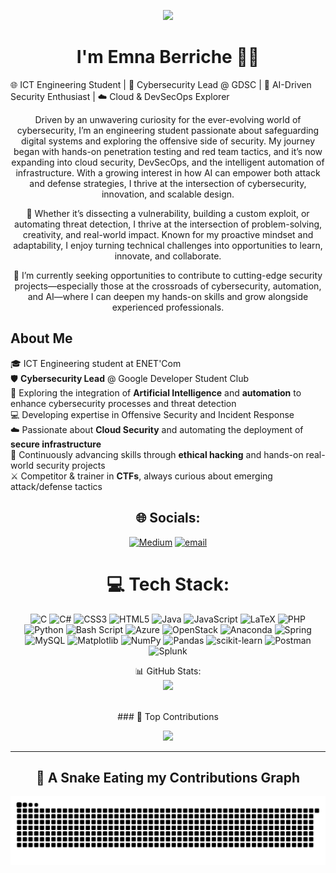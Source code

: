 <p align="center" >                          
<img src="https://readme-typing-svg.herokuapp.com/?lines=Hello,+World+!&center=true&size=30">                                                       
  </p>                                                                                                            
<h1 align="center"> I'm Emna Berriche 👋🏽 </h1>                                             
  🌐 ICT Engineering Student | 🔐 Cybersecurity Lead @ GDSC | 🤖 AI-Driven Security Enthusiast | ☁️ Cloud & DevSecOps Explorer 
<div align="center">                                               
   
Driven by an unwavering curiosity for the ever-evolving world of cybersecurity, I’m an engineering student passionate about safeguarding digital systems and exploring the offensive side of security. My journey began with hands-on penetration testing and red team tactics, and it’s now expanding into cloud security, DevSecOps, and the intelligent automation of infrastructure. With a growing interest in how AI can empower both attack and defense strategies, I thrive at the intersection of cybersecurity, innovation, and scalable design.

🔎 Whether it’s dissecting a vulnerability, building a custom exploit, or automating threat detection, I thrive at the intersection of problem-solving, creativity, and real-world impact. Known for my proactive mindset and adaptability, I enjoy turning technical challenges into opportunities to learn, innovate, and collaborate.

🎯 I’m currently seeking opportunities to contribute to cutting-edge security projects—especially those at the crossroads of cybersecurity, automation, and AI—where I can deepen my hands-on skills and grow alongside experienced professionals.



<div style="text-align: left;">

## About Me

🎓 ICT Engineering student at ENET'Com  
🛡️ <strong>Cybersecurity Lead</strong> @ Google Developer Student Club  
🤖 Exploring the integration of <strong>Artificial Intelligence</strong> and <strong>automation</strong> to enhance cybersecurity processes and threat detection  
💻 Developing expertise in Offensive Security and Incident Response  
☁️ Passionate about <strong>Cloud Security</strong> and automating the deployment of <strong>secure infrastructure</strong>  
🧠 Continuously advancing skills through <strong>ethical hacking</strong> and hands-on real-world security projects  
⚔️ Competitor & trainer in <strong>CTFs</strong>, always curious about emerging attack/defense tactics  

</div>




## 🌐 Socials:
[![Medium](https://img.shields.io/badge/Medium-12100E?logo=medium&logoColor=white)](https://medium.com/@https://medium.com/@emnaberriche) [![email](https://img.shields.io/badge/Email-D14836?logo=gmail&logoColor=white)](mailto:emnaberrichelpbt@gmail.com) 

# 💻 Tech Stack:
![C](https://img.shields.io/badge/c-%2300599C.svg?style=for-the-badge&logo=c&logoColor=white) ![C#](https://img.shields.io/badge/c%23-%23239120.svg?style=for-the-badge&logo=csharp&logoColor=white) ![CSS3](https://img.shields.io/badge/css3-%231572B6.svg?style=for-the-badge&logo=css3&logoColor=white) ![HTML5](https://img.shields.io/badge/html5-%23E34F26.svg?style=for-the-badge&logo=html5&logoColor=white) ![Java](https://img.shields.io/badge/java-%23ED8B00.svg?style=for-the-badge&logo=openjdk&logoColor=white) ![JavaScript](https://img.shields.io/badge/javascript-%23323330.svg?style=for-the-badge&logo=javascript&logoColor=%23F7DF1E) ![LaTeX](https://img.shields.io/badge/latex-%23008080.svg?style=for-the-badge&logo=latex&logoColor=white) ![PHP](https://img.shields.io/badge/php-%23777BB4.svg?style=for-the-badge&logo=php&logoColor=white) ![Python](https://img.shields.io/badge/python-3670A0?style=for-the-badge&logo=python&logoColor=ffdd54) ![Bash Script](https://img.shields.io/badge/bash_script-%23121011.svg?style=for-the-badge&logo=gnu-bash&logoColor=white) ![Azure](https://img.shields.io/badge/azure-%230072C6.svg?style=for-the-badge&logo=microsoftazure&logoColor=white) ![OpenStack](https://img.shields.io/badge/Openstack-%23f01742.svg?style=for-the-badge&logo=openstack&logoColor=white) ![Anaconda](https://img.shields.io/badge/Anaconda-%2344A833.svg?style=for-the-badge&logo=anaconda&logoColor=white) ![Spring](https://img.shields.io/badge/spring-%236DB33F.svg?style=for-the-badge&logo=spring&logoColor=white) ![MySQL](https://img.shields.io/badge/mysql-4479A1.svg?style=for-the-badge&logo=mysql&logoColor=white) ![Matplotlib](https://img.shields.io/badge/Matplotlib-%23ffffff.svg?style=for-the-badge&logo=Matplotlib&logoColor=black) ![NumPy](https://img.shields.io/badge/numpy-%23013243.svg?style=for-the-badge&logo=numpy&logoColor=white) ![Pandas](https://img.shields.io/badge/pandas-%23150458.svg?style=for-the-badge&logo=pandas&logoColor=white) ![scikit-learn](https://img.shields.io/badge/scikit--learn-%23F7931E.svg?style=for-the-badge&logo=scikit-learn&logoColor=white) ![Postman](https://img.shields.io/badge/Postman-FF6C37?style=for-the-badge&logo=postman&logoColor=white) ![Splunk](https://img.shields.io/badge/splunk-%23000000.svg?style=for-the-badge&logo=splunk&logoColor=white)

 📊 GitHub Stats:<br/>
![](https://github-readme-streak-stats.herokuapp.com/?user=EmnaBerriche&theme=dark&hide_border=false)<br/>


<br/>
### 📌 Top Contributions
<br/>
<p align="center">
  <img src="https://github-contributor-stats.vercel.app/api?username=EmnaBerriche&limit=5&theme=dark&combine_all_yearly_contributions=true"/>
</p>

---








## 🐍 A Snake Eating my Contributions Graph
	
<p align = "center">
	<img src = "https://github.com/7oSkaaa/7oSkaaa/blob/output/github-contribution-grid-snake.svg?" alt = "Snake Game"/>
</p>


<!-- Built with ❤️ by Emna and GPRM (https://gprm.itsvg.in) -->
